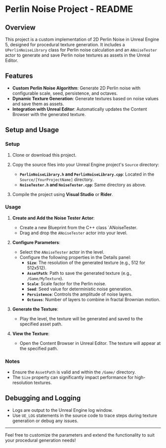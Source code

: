 # Perlin Noise Project - README

## Overview

This project is a custom implementation of 2D Perlin Noise in Unreal Engine 5, designed for procedural texture generation. It includes a `UPerlinNoiseLibrary` class for Perlin noise calculation and an `ANoiseTester` actor to generate and save Perlin noise textures as assets in the Unreal Editor.

## Features

- **Custom Perlin Noise Algorithm**: Generate 2D Perlin noise with configurable scale, seed, persistence, and octaves.
- **Dynamic Texture Generation**: Generate textures based on noise values and save them as assets.
- **Integration with Unreal Editor**: Automatically updates the Content Browser with the generated texture.

## Setup and Usage

### Setup

1. Clone or download this project.
2. Copy the source files into your Unreal Engine project's `Source` directory:
   - **`PerlinNoiseLibrary.h` and `PerlinNoiseLibrary.cpp`**: Located in the `Source/[YourProjectName]` directory.
   - **`NoiseTester.h` and `NoiseTester.cpp`**: Same directory as above.

4. Compile the project using **Visual Studio** or **Rider**.

### Usage

1. **Create and Add the Noise Tester Actor**:
   - Create a new Blueprint from the C++ class `ANoiseTester.
   - Drag and drop the `ANoiseTester` actor into your level.

2. **Configure Parameters**:
   - Select the `ANoiseTester` actor in the level.
   - Configure the following properties in the Details panel:
     - **`Size`**: The resolution of the generated texture (e.g., 512 for 512x512).
     - **`AssetPath`**: Path to save the generated texture (e.g., `/Game/MyTexture`).
     - **`Scale`**: Scale factor for the Perlin noise.
     - **`Seed`**: Seed value for deterministic noise generation.
     - **`Persistence`**: Controls the amplitude of noise layers.
     - **`Octaves`**: Number of layers to combine in fractal Brownian motion.

3. **Generate the Texture**:
   - Play the level, the texture will be generated and saved to the specified asset path.

4. **View the Texture**:
   - Open the Content Browser in Unreal Editor. The texture will appear at the specified path.

### Notes

- Ensure the `AssetPath` is valid and within the `/Game/` directory.
- The `Size` property can significantly impact performance for high-resolution textures.

## Debugging and Logging

- Logs are output to the Unreal Engine log window.
- Use `UE_LOG` statements in the source code to trace steps during texture generation or debug any issues.

---

Feel free to customize the parameters and extend the functionality to suit your procedural generation needs!